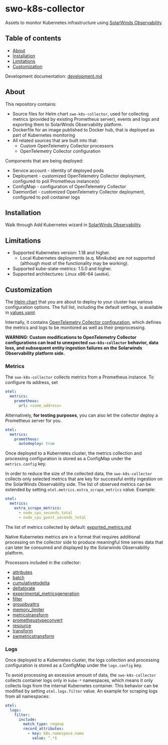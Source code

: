 # swo-k8s-collector

Assets to monitor Kubernetes infrastructure using [SolarWinds Observability](https://documentation.solarwinds.com/en/success_center/observability/default.htm#cshid=gh-k8s-collector)

## Table of contents

- [About](#about)
- [Installation](#installation)
- [Limitations](#limitations)
- [Customization](#customization)

Development documentation: [development.md](doc/development.md)

## About

This repository contains:

- Source files for Helm chart `swo-k8s-collector`, used for collecting metrics (provided by existing Prometheus server), events and logs and exporting them to SolarWinds Observability platform.
- Dockerfile for an image published to Docker hub, that is deployed as part of Kubernetes monitoring
- All related sources that are built into that:
  - Custom OpenTelemetry Collector processors  
  - OpenTelemetry Collector configuration

Components that are being deployed:

- Service account - identity of deployed pods
- Deployment - customized OpenTelemetry Collector deployment, configured to poll Prometheus instance(s)
- ConfigMap - configuration of OpenTelemetry Collector
- DaemonSet - customized OpenTelemetry Collector deployment, configured to poll container logs

## Installation

Walk through Add Kubernetes wizard in [SolarWinds Observability](https://documentation.solarwinds.com/en/success_center/observability/default.htm#cshid=gh-k8s-collector)

## Limitations

- Supported Kubernetes version: 1.18 and higher.
  - Local Kubernetes deployments (e.q. Minikube) are not supported (although most of the functionality may be working).
- Supported kube-state-metrics: 1.5.0 and higher.
- Supported architectures: Linux x86-64 (`amd64`).

## Customization

The [Helm chart](deploy/helm/Chart.yaml) that you are about to deploy to your cluster has various configuration options. The full list, including the default settings, is available in [values.yaml](deploy/helm/values.yaml).

Internally, it contains [OpenTelemetry Collector configuration](https://opentelemetry.io/docs/collector/configuration/), which defines the metrics and logs to be monitored as well as their preprocessing.

**WARNING: Custom modifications to OpenTelemetry Collector configurations can lead to unexpected `swo-k8s-collector` behavior, data loss, and subsequent entity ingestion failures on the Solarwinds Observability platform side.**

### Metrics

The `swo-k8s-collector` collects metrics from a Prometheus instance. To configure its address, set

```yaml
otel:
  metrics:
    prometheus:
      url: <some_address>
```

Alternatively, **for testing purposes**, you can also let the collector deploy a Prometheus server for you.

```yaml
otel:
  metrics:
    prometheus:
      autodeploy: true
```

Once deployed to a Kubernetes cluster, the metrics collection and processing configuration is stored as a ConfigMap under the `metrics.config` key.

In order to reduce the size of the collected data, the `swo-k8s-collector` collects only selected metrics that are key for successful entity ingestion on the SolarWinds Observability side. The list of observed metrics can be extended by setting `otel.metrics.extra_scrape_metrics` value. Example:

```yaml
otel:
  metrics:
    extra_scrape_metrics:
      - node_cpu_seconds_total
      - node_cpu_guest_seconds_total
```

The list of metrics collected by default: [exported_metrics.md](doc/exported_metrics.md)

Native Kubernetes metrics are in a format that requires additional processing on the collector side to produce meaningful time series data that can later be consumed and displayed by the Solarwinds Observability platform.

Processors included in the collector:

- [attributes](https://github.com/open-telemetry/opentelemetry-collector-contrib/tree/main/processor/attributesprocessor)
- [batch](https://github.com/open-telemetry/opentelemetry-collector/tree/main/processor/batchprocessor)
- [cumulativetodelta](https://github.com/open-telemetry/opentelemetry-collector-contrib/tree/main/processor/cumulativetodeltaprocessor)
- [deltatorate](https://github.com/open-telemetry/opentelemetry-collector-contrib/tree/main/processor/deltatorateprocessor)
- [experimental_metricsgeneration](https://github.com/open-telemetry/opentelemetry-collector-contrib/tree/main/processor/metricsgenerationprocessor)
- [filter](https://github.com/open-telemetry/opentelemetry-collector-contrib/tree/main/processor/filterprocessor)
- [groupbyattrs](https://github.com/open-telemetry/opentelemetry-collector-contrib/tree/main/processor/groupbyattrsprocessor)
- [memory_limiter](https://github.com/open-telemetry/opentelemetry-collector/tree/main/processor/memorylimiterprocessor)
- [metricstransform](https://github.com/open-telemetry/opentelemetry-collector-contrib/tree/main/processor/metricstransformprocessor)
- [prometheustypeconvert](https://github.com/solarwinds/swi-k8s-opentelemetry-collector/tree/master/src/processor/prometheustypeconverterprocessor)
- [resource](https://github.com/open-telemetry/opentelemetry-collector-contrib/tree/main/processor/resourceprocessor)
- [transform](https://github.com/open-telemetry/opentelemetry-collector-contrib/tree/main/processor/transformprocessor)
- [swmetricstransform](https://github.com/solarwinds/swi-k8s-opentelemetry-collector/tree/master/src/processor/swmetricstransformprocessor)

### Logs

Once deployed to a Kubernetes cluster, the logs collection and processing configuration is stored as a ConfigMap under the `logs.config` key.

To avoid processing an excessive amount of data, the `swo-k8s-collector` collects container logs only in `kube-*` namespaces, which means it only collects logs from the internal Kubernetes container. This behavior can be modified by setting `otel.logs.filter` value. An example for scraping logs from all namespaces:

```yaml
otel:
  logs:
    filter:
      include:
        match_type: regexp
        record_attributes:
          - key: k8s.namespace.name
            value: ^.*$
```
